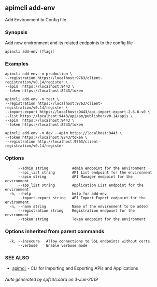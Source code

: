 ## apimcli add-env

Add Environment to Config file

### Synopsis


Add new environment and its related endpoints to the config file

```
apimcli add-env [flags]
```

### Examples

```
apimcli add-env -n production \
--registration https://localhost:9763/client-registration/v0.14/register \
--apim  https://localhost:9443 \
--token https://localhost:8243/token

apimcli add-env -n test \
--registration https://localhost:9763/client-registration/v0.14/register \
--import-export https://localhost:9443/api-import-export-2.6.0-v0 \
--list https://localhsot:9443/api/am/publisher/v0.14/apis \
--apim  https://localhost:9443 \
--token https://localhost:8243/token

apimcli add-env -n dev --apim https://localhost:9443 \
--token	https://localhost:8243/token \
--registration http://localhost:9763/client-registration/v0.14/register
```

### Options

```
      --admin string           Admin endpoint for the environment
      --api_list string        API List endpoint for the environment
      --apim string            API Manager endpoint for the environment
      --app_list string        Application List endpoint for the environment
  -h, --help                   help for add-env
      --import-export string   API Import Export endpoint for the environment
  -n, --name string            Name of the environment to be added
      --registration string    Registration endpoint for the environment
      --token string           Token endpoint for the environment
```

### Options inherited from parent commands

```
  -k, --insecure   Allow connections to SSL endpoints without certs
      --verbose    Enable verbose mode
```

### SEE ALSO
* [apimcli](apimcli.md)	 - CLI for Importing and Exporting APIs and Applications

###### Auto generated by spf13/cobra on 3-Jun-2019
